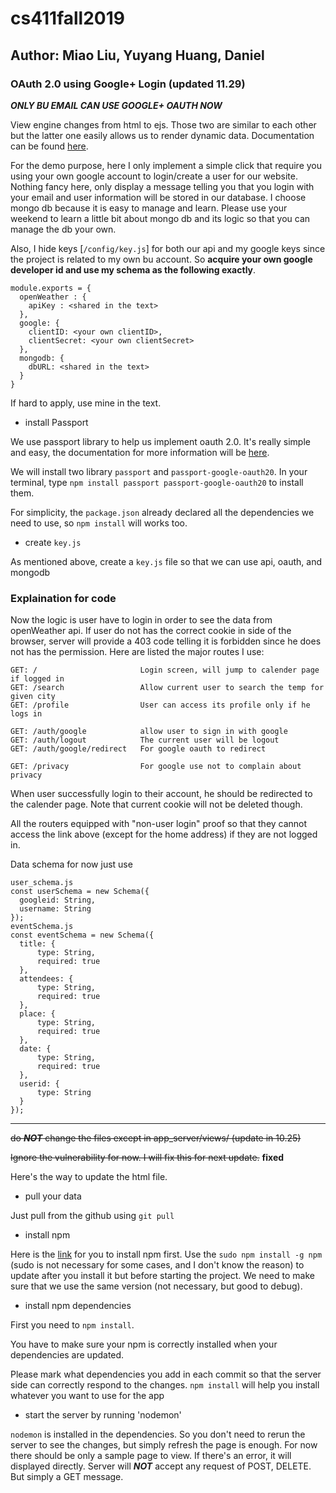# cs411fall2019
## Author: Miao Liu, Yuyang Huang, Daniel

### OAuth 2.0 using Google+ Login (updated 11.29)
***ONLY BU EMAIL CAN USE GOOGLE+ OAUTH NOW***

View engine changes from html to ejs. Those two are similar to each other but the latter one easily allows us to render dynamic data. Documentation can be found [here](https://ejs.co/#install).

For the demo purpose, here I only implement a simple click that require you using your own google account to login/create a user for our website. Nothing fancy here, only display a message telling you that you login with your email and user information will be stored in our database. I choose mongo db because it is easy to manage and learn. Please use your weekend to learn a little bit about mongo db and its logic so that you can manage the db your own.

Also, I hide keys [`/config/key.js`] for both our api and my google keys since the project is related to my own bu account. So **acquire your own google developer id and use my schema as the following exactly**.
```
module.exports = {
  openWeather : {
    apiKey : <shared in the text>
  },
  google: {
    clientID: <your own clientID>,
    clientSecret: <your own clientSecret>
  },
  mongodb: {
    dbURL: <shared in the text>
  }
}
```
If hard to apply, use mine in the text.


- install Passport

We use passport library to help us implement oauth 2.0. It's really simple and easy, the documentation for more information will be [here](http://www.passportjs.org/docs/oauth/).

We will install two library `passport` and `passport-google-oauth20`. In your terminal, type
`npm install passport passport-google-oauth20`
to install them.

For simplicity, the `package.json` already declared all the dependencies we need to use, so `npm install` will works too.

- create `key.js`

As mentioned above, create a `key.js` file so that we can use api, oauth, and mongodb


### Explaination for code
Now the logic is user have to login in order to see the data from openWeather api.
If user do not has the correct cookie in side of the browser, server will provide a 403 code telling it is forbidden since he does not has the permission. Here are listed the major routes I use:
```
GET: /                       Login screen, will jump to calender page if logged in
GET: /search                 Allow current user to search the temp for given city
GET: /profile                User can access its profile only if he logs in

GET: /auth/google            allow user to sign in with google
GET: /auth/logout            The current user will be logout
GET: /auth/google/redirect   For google oauth to redirect

GET: /privacy                For google use not to complain about privacy
```
When user successfully login to their account, he should be redirected to the calender page. Note that current cookie will not be deleted though.

All the routers equipped with "non-user login" proof so that they cannot access the link above (except for the home address) if they are not logged in.

Data schema for now just use
```
user_schema.js
const userSchema = new Schema({
  googleid: String,
  username: String
});
eventSchema.js
const eventSchema = new Schema({
  title: {
      type: String,
      required: true
  },
  attendees: {
      type: String,
      required: true
  },
  place: {
      type: String,
      required: true
  },
  date: {
      type: String,
      required: true
  },
  userid: {
      type: String
  }
});
```
------
~~do ***NOT*** change the files except in app_server/views/ (update in 10.25)~~

~~Ignore the vulnerability for now. I will fix this for next update.~~ **fixed**

Here's the way to update the html file.

- pull your data

Just pull from the github using `git pull`

- install npm

Here is the [link](https://nodejs.org/en/download/) for you to install npm first. Use the
`sudo npm install -g npm`  
(sudo is not necessary for some cases, and I don't know the reason) to update after you install it but before starting the project. We need to make sure that we use the same version (not necessary, but good to debug).

- install npm dependencies

First you need to `npm install`.

You have to make sure your npm is correctly installed when your dependencies are updated.

Please mark what dependencies you add in each commit so that the server side can correctly respond to the changes.
`npm install` will help you install whatever you want to use for the app

- start the server by running 'nodemon'

`nodemon` is installed in the dependencies. So you don't need to rerun the server to see the changes, but simply refresh the page is enough. For now there should be only a sample page to view. If there's an error, it will displayed directly. Server will ***NOT*** accept any request of POST, DELETE. But simply a GET message.

